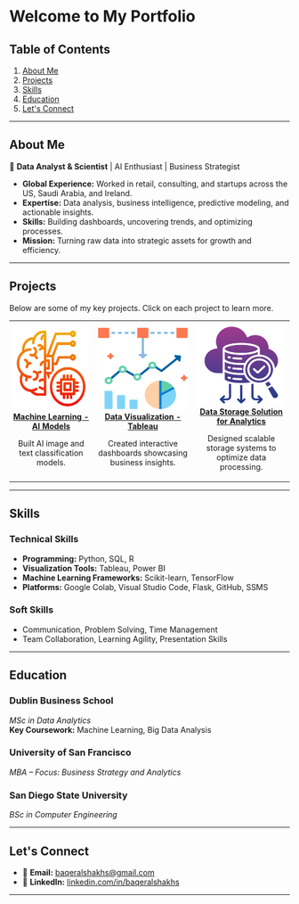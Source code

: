# Welcome to My Portfolio

## Table of Contents
1. [About Me](#about-me)
2. [Projects](#projects)
3. [Skills](#skills)
4. [Education](#education)
5. [Let's Connect](#lets-connect)

---

## About Me

🎯 **Data Analyst & Scientist** | AI Enthusiast | Business Strategist

- **Global Experience:** Worked in retail, consulting, and startups across the US, Saudi Arabia, and Ireland.
- **Expertise:** Data analysis, business intelligence, predictive modeling, and actionable insights.
- **Skills:** Building dashboards, uncovering trends, and optimizing processes.
- **Mission:** Turning raw data into strategic assets for growth and efficiency.

---

## Projects

Below are some of my key projects. Click on each project to learn more.

<table>
  <tr>
    <td align="center">
      <a href="./Machine_Learning/index.html">
        <img src="asset/machine-learning.png" width="250" height="150" alt="Machine Learning Project"/><br/>
        <b>Machine Learning - AI Models</b>
      </a>
      <p>Built AI image and text classification models.</p>
    </td>
    <td align="center">
      <a href="./Data_Visualisation/index.html">
        <img src="asset/visualization.png" width="250" height="150" alt="Data Visualization Project"/><br/>
        <b>Data Visualization - Tableau</b>
      </a>
      <p>Created interactive dashboards showcasing business insights.</p>
    </td>
    <td align="center">
      <a href="./Data_Storage/index.html">
        <img src="asset/analytics.png" width="250" height="150" alt="Data Storage Project"/><br/>
        <b>Data Storage Solution for Analytics</b>
      </a>
      <p>Designed scalable storage systems to optimize data processing.</p>
    </td>
  </tr>
</table>

---

## Skills

### Technical Skills

- **Programming:** Python, SQL, R  
- **Visualization Tools:** Tableau, Power BI  
- **Machine Learning Frameworks:** Scikit-learn, TensorFlow  
- **Platforms:** Google Colab, Visual Studio Code, Flask, GitHub, SSMS

### Soft Skills

- Communication, Problem Solving, Time Management  
- Team Collaboration, Learning Agility, Presentation Skills

---

## Education

### Dublin Business School
*MSc in Data Analytics*  
**Key Coursework:** Machine Learning, Big Data Analysis

### University of San Francisco
*MBA – Focus: Business Strategy and Analytics*

### San Diego State University
*BSc in Computer Engineering*

---

## Let's Connect

- 📧 **Email:** [baqeralshakhs@gmail.com](mailto:baqeralshakhs@gmail.com)  
- 💼 **LinkedIn:** [linkedin.com/in/baqeralshakhs](https://www.linkedin.com/in/baqeralshakhs)  

---
